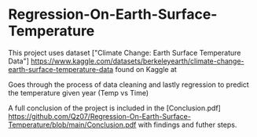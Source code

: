 # Regression-On-Earth-Surface-Temperature

This project uses dataset ["Climate Change: Earth Surface Temperature Data"] https://www.kaggle.com/datasets/berkeleyearth/climate-change-earth-surface-temperature-data found on Kaggle at 

Goes through the process of data cleaning and lastly regression to predict the temperature given year 
(Temp vs Time) 

A full conclusion of the project is included in the [Conclusion.pdf] https://github.com/Qz07/Regression-On-Earth-Surface-Temperature/blob/main/Conclusion.pdf with findings and futher steps. 
